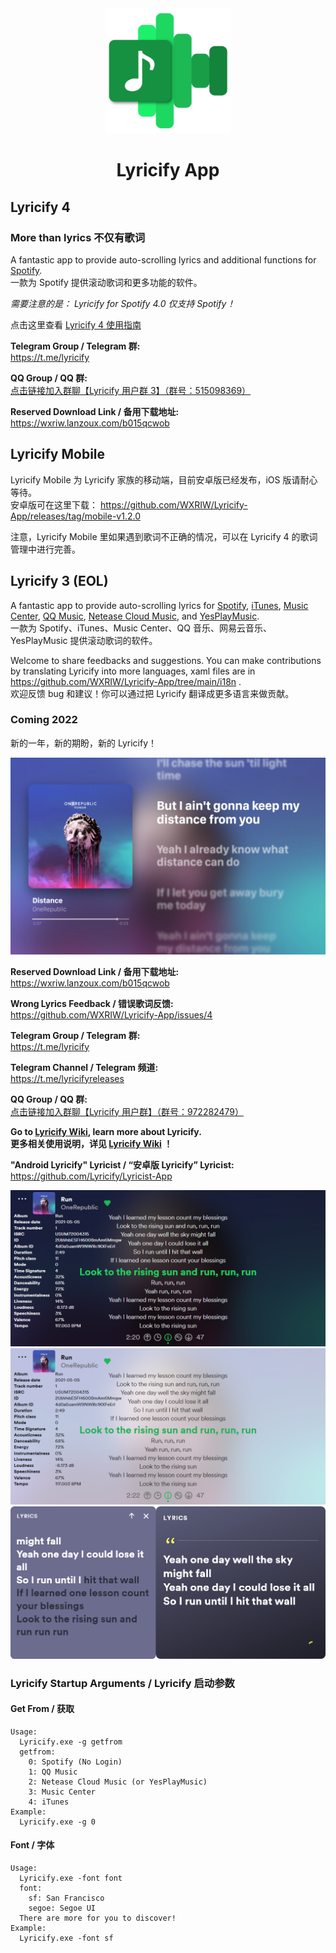 <div align="center">

<img src="image/../images/lyricify_icon.png" width="200"/>

# Lyricify App

</div>

## Lyricify 4
<h3>More than lyrics 不仅有歌词</h3>

A fantastic app to provide auto-scrolling lyrics and additional functions for [Spotify](https://www.spotify.com).  
一款为 Spotify 提供滚动歌词和更多功能的软件。

*需要注意的是： Lyricify for Spotify 4.0 仅支持 Spotify！*  

点击这里查看 [Lyricify 4 使用指南](/docs/Lyricify%204)  

**Telegram Group / Telegram 群:**  
https://t.me/lyricify

**QQ Group / QQ 群:**  
[点击链接加入群聊【Lyricify 用户群 3】（群号：515098369）](https://jq.qq.com/?_wv=1027&k=nUr4jHVU)

**Reserved Download Link / 备用下载地址:**  
https://wxriw.lanzoux.com/b015qcwob

## Lyricify Mobile
Lyricify Mobile 为 Lyricify 家族的移动端，目前安卓版已经发布，iOS 版请耐心等待。  
安卓版可在这里下载： https://github.com/WXRIW/Lyricify-App/releases/tag/mobile-v1.2.0  
  
注意，Lyricify Mobile 里如果遇到歌词不正确的情况，可以在 Lyricify 4 的歌词管理中进行完善。  

## Lyricify 3 (EOL)
A fantastic app to provide auto-scrolling lyrics for [Spotify](https://www.spotify.com), [iTunes](https://music.apple.com), [Music Center](https://www.sony.com/electronics/support/articles/MC4PC020001), [QQ Music](https://y.qq.com), [Netease Cloud Music](https://music.163.com), and [YesPlayMusic](https://github.com/qier222/YesPlayMusic).  
一款为 Spotify、iTunes、Music Center、QQ 音乐、网易云音乐、YesPlayMusic 提供滚动歌词的软件。

Welcome to share feedbacks and suggestions. You can make contributions by translating Lyricify into more languages, xaml files are in https://github.com/WXRIW/Lyricify-App/tree/main/i18n .  
欢迎反馈 bug 和建议！你可以通过把 Lyricify 翻译成更多语言来做贡献。

### Coming 2022
新的一年，新的期盼，新的 Lyricify！  

![image](images/readme/05.png)

**Reserved Download Link / 备用下载地址:**  
https://wxriw.lanzoux.com/b015qcwob

**Wrong Lyrics Feedback / 错误歌词反馈:**  
https://github.com/WXRIW/Lyricify-App/issues/4

**Telegram Group / Telegram 群:**  
https://t.me/lyricify

**Telegram Channel / Telegram 频道:**  
https://t.me/lyricifyreleases

**QQ Group / QQ 群:**  
[点击链接加入群聊【Lyricify 用户群】（群号：972282479）](https://jq.qq.com/?_wv=1027&k=hZG8VRV4)

**Go to [Lyricify Wiki](https://github.com/WXRIW/Lyricify-App/wiki), learn more about Lyricify.**  
**更多相关使用说明，详见 [Lyricify Wiki](https://github.com/WXRIW/Lyricify-App/wiki) ！**   

**"Android Lyricify" Lyricist / “安卓版 Lyricify” Lyricist:**  
https://github.com/Lyricify/Lyricist-App   

![image](images/readme/01.png)
![image](images/readme/02.png)
![image](images/readme/03.png)

### Lyricify Startup Arguments / Lyricify 启动参数
#### Get From / 获取
```
Usage:  
  Lyricify.exe -g getfrom  
  getfrom:  
    0: Spotify (No Login)  
    1: QQ Music  
    2: Netease Cloud Music (or YesPlayMusic)  
    3: Music Center  
    4: iTunes  
Example:  
  Lyricify.exe -g 0
```

#### Font / 字体
```
Usage:  
  Lyricify.exe -font font  
  font:  
    sf: San Francisco  
    segoe: Segoe UI
  There are more for you to discover!  
Example:  
  Lyricify.exe -font sf
```
